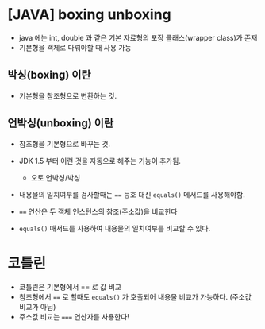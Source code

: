 # [JAVA] boxing unboxing

- java 에는 int, double 과 같은 기본 자료형의 포장 클래스(wrapper class)가 존재
- 기본형을 객체로 다뤄야할 때 사용 가능
  

## 박싱(boxing) 이란

- 기본형을 참조형으로 변환하는 것.

## 언박싱(unboxing) 이란

- 참조형을 기본형으로 바꾸는 것.
- JDK 1.5 부터 이런 것을 자동으로 해주는 기능이 추가됨.
  - 오토 언박싱/박싱

- 내용물의 일치여부를 검사할때는 `==` 등호 대신 `equals()` 메서드를 사용해야함.
- `==` 연산은 두 객체 인스턴스의 참조(주소값)을 비교한다
- `equals()` 매서드를 사용하여 내용물의 일치여부를 비교할 수 있다.

# 코틀린

- 코틀린은 기본형에서 == 로 값 비교
- 참조형에서 `==` 로 할때도 `equals()` 가 호출되어 내용물 비교가 가능하다. (주소값 비교가 아님)
- 주소값 비교는 `===` 연산자를 사용한다!
